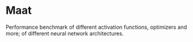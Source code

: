 # Maat
Performance benchmark of different activation functions, optimizers and more; of different neural network architectures.
